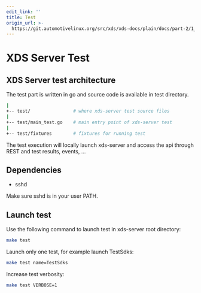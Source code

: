 ```yaml
---
edit_link: ''
title: Test
origin_url: >-
  https://git.automotivelinux.org/src/xds/xds-docs/plain/docs/part-2/1_xds-server/5_test.md?h=guppy
---
```


<!-- WARNING: This file is generated by fetch_docs.js using /home/boron/Documents/AGL/docs-webtemplate/site/_data/tocs/devguides/guppy/xds-docs-guides-devguides-book.yml -->

# XDS Server Test

## XDS Server test architecture

The test part is written in go and source code is available in test directory.

```bash
|
+-- test/                # where xds-server test source files
|
+-- test/main_test.go    # main entry point of xds-server test
|
+-- test/fixtures        # fixtures for running test
```

The test execution will locally launch xds-server and access the api through REST and test results, events, ...

## Dependencies

* sshd

Make sure sshd is in your user PATH.

## Launch test

Use the following command to launch test in xds-server root directory:

```bash
make test
```

Launch only one test, for example launch TestSdks:

```bash
make test name=TestSdks
```

Increase test verbosity:

```bash
make test VERBOSE=1
```
